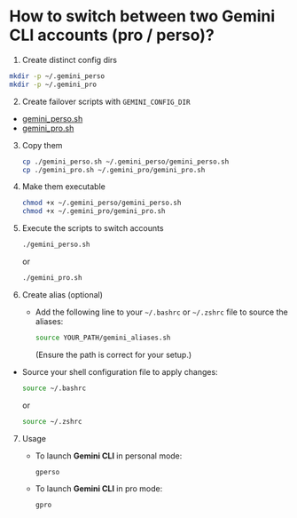 # How to switch between two Gemini CLI accounts (pro / perso)?

1. Create distinct config dirs

  ```bash
  mkdir -p ~/.gemini_perso
  mkdir -p ~/.gemini_pro
  ```

2. Create failover scripts with `GEMINI_CONFIG_DIR`

  * [gemini_perso.sh](./gemini_perso.sh)
  * [gemini_pro.sh](./gemini_pro.sh)

3. Copy them

    ```bash
    cp ./gemini_perso.sh ~/.gemini_perso/gemini_perso.sh
    cp ./gemini_pro.sh ~/.gemini_pro/gemini_pro.sh
    ```

4. Make them executable

    ```bash
    chmod +x ~/.gemini_perso/gemini_perso.sh
    chmod +x ~/.gemini_pro/gemini_pro.sh
    ```
   
5. Execute the scripts to switch accounts

    ```bash
    ./gemini_perso.sh
    ```

    or

    ```bash
    ./gemini_pro.sh
    ```

6. Create alias (optional)   

   * Add the following line to your `~/.bashrc` or `~/.zshrc` file to source the aliases:

     ```bash
     source YOUR_PATH/gemini_aliases.sh
     ```
     (Ensure the path is correct for your setup.)

  * Source your shell configuration file to apply changes:
    
     ```bash
     source ~/.bashrc
     ```

    or

     ```bash
     source ~/.zshrc
     ```

7. Usage

   * To launch **Gemini CLI** in personal mode:
     ```bash
     gperso
     ```

   * To launch **Gemini CLI** in pro mode:
     ```bash
     gpro
     ```